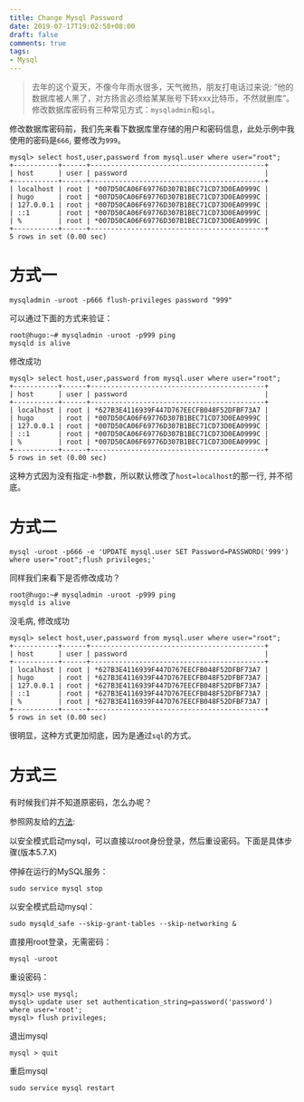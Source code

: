 ```yaml
---
title: Change Mysql Password
date: 2019-07-17T19:02:58+08:00
draft: false
comments: true
tags: 
- Mysql
---
```


> 去年的这个夏天，不像今年雨水很多，天气微热，朋友打电话过来说: “他的数据库被人黑了，对方扬言必须给某某账号下转xxx比特币，不然就删库”。修改数据库密码有三种常见方式：`mysqladmin`和`sql`。

修改数据库密码前，我们先来看下数据库里存储的用户和密码信息，此处示例中我使用的密码是`666`, 要修改为`999`。
```
mysql> select host,user,password from mysql.user where user="root";
+-----------+------+-------------------------------------------+
| host      | user | password                                  |
+-----------+------+-------------------------------------------+
| localhost | root | *007D50CA06F69776D307B1BEC71CD73D0EA0999C |
| hugo      | root | *007D50CA06F69776D307B1BEC71CD73D0EA0999C |
| 127.0.0.1 | root | *007D50CA06F69776D307B1BEC71CD73D0EA0999C |
| ::1       | root | *007D50CA06F69776D307B1BEC71CD73D0EA0999C |
| %         | root | *007D50CA06F69776D307B1BEC71CD73D0EA0999C |
+-----------+------+-------------------------------------------+
5 rows in set (0.00 sec)

```


# 方式一
```
mysqladmin -uroot -p666 flush-privileges password "999"
```
可以通过下面的方式来验证：
```
root@hugo:~# mysqladmin -uroot -p999 ping
mysqld is alive
```
修改成功
```
mysql> select host,user,password from mysql.user where user="root";
+-----------+------+-------------------------------------------+
| host      | user | password                                  |
+-----------+------+-------------------------------------------+
| localhost | root | *627B3E4116939F447D767EECFB048F52DFBF73A7 |
| hugo      | root | *007D50CA06F69776D307B1BEC71CD73D0EA0999C |
| 127.0.0.1 | root | *007D50CA06F69776D307B1BEC71CD73D0EA0999C |
| ::1       | root | *007D50CA06F69776D307B1BEC71CD73D0EA0999C |
| %         | root | *007D50CA06F69776D307B1BEC71CD73D0EA0999C |
+-----------+------+-------------------------------------------+
5 rows in set (0.00 sec)
```
这种方式因为没有指定`-h`参数，所以默认修改了`host=localhost`的那一行, 并不彻底。


# 方式二
```
mysql -uroot -p666 -e 'UPDATE mysql.user SET Password=PASSWORD('999') where user="root";flush privileges;'
```
同样我们来看下是否修改成功？
```
root@hugo:~# mysqladmin -uroot -p999 ping
mysqld is alive
```
没毛病, 修改成功
```
mysql> select host,user,password from mysql.user where user="root";
+-----------+------+-------------------------------------------+
| host      | user | password                                  |
+-----------+------+-------------------------------------------+
| localhost | root | *627B3E4116939F447D767EECFB048F52DFBF73A7 |
| hugo      | root | *627B3E4116939F447D767EECFB048F52DFBF73A7 |
| 127.0.0.1 | root | *627B3E4116939F447D767EECFB048F52DFBF73A7 |
| ::1       | root | *627B3E4116939F447D767EECFB048F52DFBF73A7 |
| %         | root | *627B3E4116939F447D767EECFB048F52DFBF73A7 |
+-----------+------+-------------------------------------------+
5 rows in set (0.00 sec)
```
很明显，这种方式更加彻底，因为是通过`sql`的方式。

# 方式三
有时候我们并不知道原密码，怎么办呢？

参照网友给的[方法](https://blog.bihe0832.com/mysql-modify-root.html):

以安全模式启动mysql，可以直接以root身份登录，然后重设密码。下面是具体步骤(版本5.7.X)

停掉在运行的MySQL服务：
```
sudo service mysql stop
```
以安全模式启动mysql：
```
sudo mysqld_safe --skip-grant-tables --skip-networking &
```
直接用root登录，无需密码：
```
mysql -uroot
```
重设密码：
```
mysql> use mysql;
mysql> update user set authentication_string=password('password') where user='root';
mysql> flush privileges;
```
退出mysql
```
mysql > quit
```
重启mysql
```
sudo service mysql restart
```
